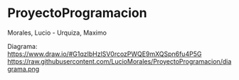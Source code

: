 # ProyectoProgramacion
Morales, Lucio - 
Urquiza, Maximo

Diagrama: https://www.draw.io/#G1qzIbHzlSV0rcozPWQE9mXQSpn6fu4P5G
https://raw.githubusercontent.com/LucioMorales/ProyectoProgramacion/diagrama.png
